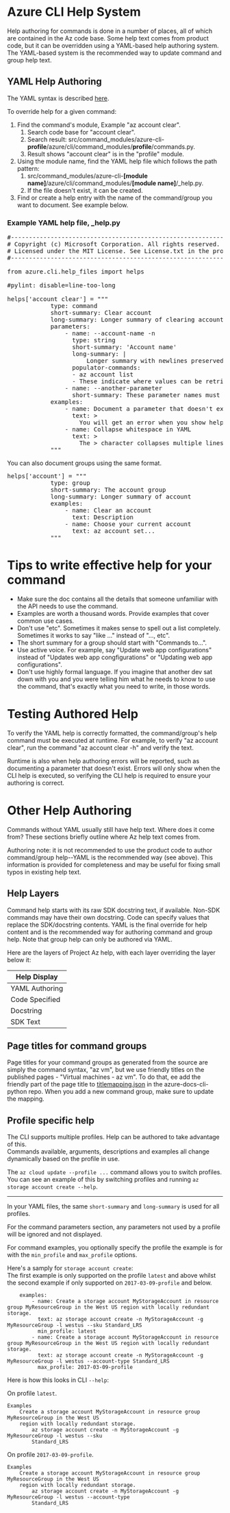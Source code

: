 # Azure CLI Help System #

Help authoring for commands is done in a number of places, all of which are contained in the Az code base.  Some help text comes from product code, but it can be overridden using a YAML-based help authoring system.  The YAML-based system is the recommended way to update command and group help text.

## YAML Help Authoring ##

The YAML syntax is described [here](http://www.yaml.org/spec/1.2/spec.html "here").

To override help for a given command:

1. Find the command's module, Example "az account clear".
	1. Search code base for "account clear".
	2. Search result: src/command_modules/azure-cli-**profile**/azure/cli/command_modules/**profile**/commands.py.
	3. Result shows "account clear" is in the "profile" module.
2. Using the module name, find the YAML help file which follows the path pattern:
	1.  src/command_modules/azure-cli-**[module name]**/azure/cli/command_modules/**[module name]**/_help.py.
	2.  If the file doesn't exist, it can be created.
3.  Find or create a help entry with the name of the command/group you want to document.  See example below.

### Example YAML help file, _help.py ###

<pre>
#---------------------------------------------------------------------------------------------
# Copyright (c) Microsoft Corporation. All rights reserved.
# Licensed under the MIT License. See License.txt in the project root for license information.
#---------------------------------------------------------------------------------------------

from azure.cli.help_files import helps

#pylint: disable=line-too-long

helps['account clear'] = """
            type: command
            short-summary: Clear account
            long-summary: Longer summary of clearing account
            parameters: 
                - name: --account-name -n
                  type: string
                  short-summary: 'Account name'
                  long-summary: |
                      Longer summary with newlines preserved.  Preserving newlines is helpful for paragraph breaks.
                  populator-commands: 
                  - az account list
                  - These indicate where values can be retrieved for input to this command
                - name: --another-parameter
                  short-summary: These parameter names must match what is shown in the command's CLI help output, including abbreviation.
            examples:
                - name: Document a parameter that doesn't exist
                  text: >
                    You will get an error when you show help for the command stating there is an extra parameter.
                - name: Collapse whitespace in YAML
                  text: >
                    The > character collapses multiple lines into a single line, which is good for on-screen wrapping.
            """
</pre>

You can also document groups using the same format.

<pre>
helps['account'] = """
            type: group
            short-summary: The account group
            long-summary: Longer summary of account            
            examples:
                - name: Clear an account 
                  text: Description
                - name: Choose your current account
                  text: az account set...
            """
</pre>

# Tips to write effective help for your command

- Make sure the doc contains all the details that someone unfamiliar with the API needs to use the command.
- Examples are worth a thousand words. Provide examples that cover common use cases.
- Don't use "etc". Sometimes it makes sense to spell out a list completely. Sometimes it works to say "like ..." instead of "..., etc".
- The short summary for a group should start with "Commands to...".
- Use active voice. For example, say "Update web app configurations" instead of "Updates web app congfigurations" or "Updating web app configurations".
- Don't use highly formal language. If you imagine that another dev sat down with you and you were telling him what he needs to know to use the command, that's exactly what you need to write, in those words.

# Testing Authored Help #

To verify the YAML help is correctly formatted, the command/group's help command must be executed at runtime.  For example, to verify "az account clear", run the command "az account clear -h" and verify the text.  

Runtime is also when help authoring errors will be reported, such as documenting a parameter that doesn't exist.  Errors will only show when the CLI help is executed, so verifying the CLI help is required to ensure your authoring is correct.   

# Other Help Authoring #

Commands without YAML usually still have help text.  Where does it come from?  These sections briefly outline where Az help text comes from.

Authoring note: it is not recommended to use the product code to author command/group help--YAML is the recommended way (see above).  This information is provided for completeness and may be useful for fixing small typos in existing help text.

## Help Layers ##

Command help starts with its raw SDK docstring text, if available.  Non-SDK commands may have their own docstring.  Code can specify values that replace the SDK/docstring contents.  YAML is the final override for help content and is the recommended way for authoring command and group help.  Note that group help can only be authored via YAML.  

Here are the layers of Project Az help, with each layer overriding the layer below it:

| Help Display   |
|----------------|
| YAML Authoring |
| Code Specified |
| Docstring      |
| SDK Text       |

## Page titles for command groups ##

Page titles for your command groups as generated from the source are simply the command syntax, "az vm", but we use friendly titles on the published pages - "Virtual machines - az vm". To do that, ee add the friendly part of the page title to [titlemapping.json](https://github.com/Azure/azure-docs-cli-python/blob/master/titleMapping.json) in the azure-docs-cli-python repo. When you add a new command group, make sure to update the mapping.

## Profile specific help ##

The CLI supports multiple profiles. Help can be authored to take advantage of this.  
Commands available, arguments, descriptions and examples all change dynamically based on the profile in use.

The `az cloud update --profile ...` command allows you to switch profiles.  
You can see an example of this by switching profiles and running `az storage account create --help`.

---

In your YAML files, the same `short-summary` and `long-summary` is used for all profiles.

For the command parameters section, any parameters not used by a profile will be ignored and not displayed.

For command examples, you optionally specify the profile the example is for with the `min_profile` and `max_profile` options.

Here's a samply for `storage account create`:  
The first example is only supported on the profile `latest` and above whilst the second example if only supported on `2017-03-09-profile` and below.

```
    examples:
        - name: Create a storage account MyStorageAccount in resource group MyResourceGroup in the West US region with locally redundant storage.
          text: az storage account create -n MyStorageAccount -g MyResourceGroup -l westus --sku Standard_LRS
          min_profile: latest
        - name: Create a storage account MyStorageAccount in resource group MyResourceGroup in the West US region with locally redundant storage.
          text: az storage account create -n MyStorageAccount -g MyResourceGroup -l westus --account-type Standard_LRS
          max_profile: 2017-03-09-profile
```

Here is how this looks in CLI `--help`:

On profile `latest`.
```
Examples
    Create a storage account MyStorageAccount in resource group MyResourceGroup in the West US
    region with locally redundant storage.
        az storage account create -n MyStorageAccount -g MyResourceGroup -l westus --sku
        Standard_LRS
```

On profile `2017-03-09-profile`.
```
Examples
    Create a storage account MyStorageAccount in resource group MyResourceGroup in the West US
    region with locally redundant storage.
        az storage account create -n MyStorageAccount -g MyResourceGroup -l westus --account-type
        Standard_LRS
```

